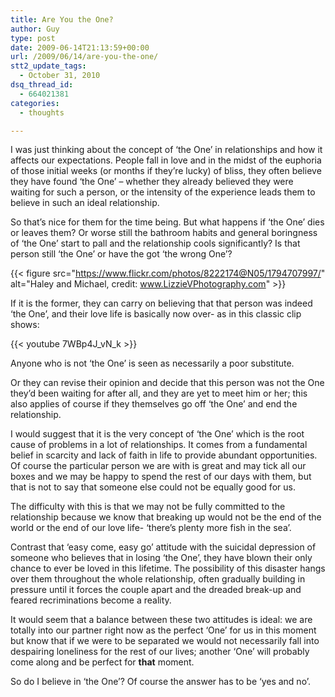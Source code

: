 ```yaml
---
title: Are You the One?
author: Guy
type: post
date: 2009-06-14T21:13:59+00:00
url: /2009/06/14/are-you-the-one/
stt2_update_tags:
  - October 31, 2010
dsq_thread_id:
  - 664021381
categories:
  - thoughts

---
```

I was just thinking about the concept of &#8216;the One&#8217; in relationships and how it affects our expectations. People fall in love and in the midst of the euphoria of those initial weeks (or months if they&#8217;re lucky) of bliss, they often believe they have found &#8216;the One&#8217; &#8211; whether they already believed they were waiting for such a person, or the intensity of the experience leads them to believe in such an ideal relationship.

So that&#8217;s nice for them for the time being. But what happens if &#8216;the One&#8217; dies or leaves them? Or worse still the bathroom habits and general boringness of &#8216;the One&#8217; start to pall and the relationship cools significantly? Is that person still &#8216;the One&#8217; or have the got &#8216;the wrong One&#8217;?

{{< figure src="https://www.flickr.com/photos/8222174@N05/1794707997/" alt="Haley and Michael, credit: www.LizzieVPhotography.com" >}}

If it is the former, they can carry on believing that that person was indeed &#8216;the One&#8217;, and their love life is basically now over- as in this classic clip shows:

{{< youtube 7WBp4J_vN_k >}}

Anyone who is not &#8216;the One&#8217; is seen as necessarily a poor substitute.

Or they can revise their opinion and decide that this person was not the One they&#8217;d been waiting for after all, and they are yet to meet him or her; this also applies of course if they themselves go off &#8216;the One&#8217; and end the relationship.

 <span class="pullquote">I would suggest that it is the very concept of &#8216;the One&#8217; which is the root cause of problems in a lot of relationships.</span> It comes from a fundamental belief in scarcity and lack of faith in life to provide abundant opportunities. Of course the particular person we are with is great and may tick all our boxes and we may be happy to spend the rest of our days with them, but that is not to say that someone else could not be equally good for us.

The difficulty with this is that we may not be fully committed to the relationship because we know that breaking up would not be the end of the world or the end of our love life- &#8216;there&#8217;s plenty more fish in the sea&#8217;.

Contrast that &#8216;easy come, easy go&#8217; attitude with the suicidal depression of someone who believes that in losing &#8216;the One&#8217;, they have blown their only chance to ever be loved in this lifetime. The possibility of this disaster hangs over them throughout the whole relationship, often gradually building in pressure until it forces the couple apart and the dreaded break-up and feared recriminations become a reality.

It would seem that a balance between these two attitudes is ideal: we are totally into our partner right now as the perfect &#8216;One&#8217; for us in this moment but know that if we were to be separated we would not necessarily fall into despairing loneliness for the rest of our lives; another &#8216;One&#8217; will probably come along and be perfect for **that** moment.

So do I believe in &#8216;the One&#8217;? Of course the answer has to be &#8216;yes and no&#8217;.
